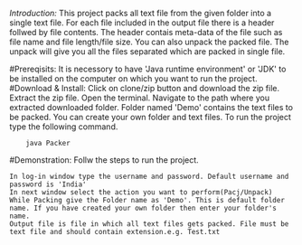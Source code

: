 
*Introduction:*
	This project packs all text file from the given folder into a single text file. For each file included in the 
output file there is a header follwed by file contents. The header contais meta-data of the file such as file name
and file length/file size.  You can also unpack the packed file. The unpack will give you all the files separated 
which are packed in single file.

#Prereqisits:
	It is necessory to have 'Java runtime environment' or 'JDK' to be installed on the computer on which you want to run the project.
#Download & Install:
	Click on  clone/zip button and download the zip file. 
	Extract the zip file.
	Open the terminal.
	Navigate to the path where you extracted downloaded folder.
	Folder named 'Demo' contains the text files to be packed. You can create your own folder and text files.
	To run the project  type the following command. 

		java Packer

#Demonstration:
	Follw the steps to run the project.

	In log-in window type the username and password. Default username and password is 'India'
	In next window select the action you want to perform(Pacj/Unpack)
	While Packing give the Folder name as 'Demo'. This is default folder name. If you have created your own folder then enter your folder's name. 
	Output file is file in which all text files gets packed. File must be text file and should contain extension.e.g. Test.txt
	 
